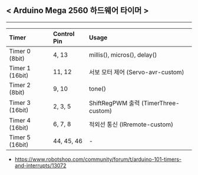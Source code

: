 ## < Arduino Mega 2560 하드웨어 타이머 >

---

| Timer | Control Pin | Usage |
|:---|:---|:---|
| Timer 0 (8bit) | 4, 13 | millis(), micros(), delay() |
| Timer 1 (16bit) | 11, 12 | 서보 모터 제어 (Servo-avr-custom) |
| Timer 2 (8bit) | 9, 10 | tone() | 
| Timer 3 (16bit) | 2, 3, 5 | ShiftRegPWM 출력 (TimerThree-custom) |
| Timer 4 (16bit) | 6, 7, 8 | 적외선 통신 (IRremote-custom) |
| Timer 5 (16bit) | 44, 45, 46 | - |

- https://www.robotshop.com/community/forum/t/arduino-101-timers-and-interrupts/13072
